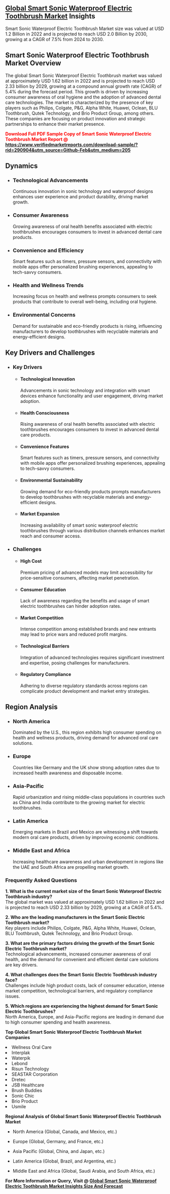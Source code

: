 <h2><a href="https://www.verifiedmarketreports.com/download-sample/?rid=290904&amp;utm_source=Github&amp;utm_medium=205" target="_blank">Global Smart Sonic Waterproof Electric Toothbrush Market</a> Insights</h2><p>Smart Sonic Waterproof Electric Toothbrush Market size was valued at USD 1.2 Billion in 2022 and is projected to reach USD 2.0 Billion by 2030, growing at a CAGR of 7.5% from 2024 to 2030.</p><p> <h2>Smart Sonic Waterproof Electric Toothbrush Market Overview</h2> <p>The global Smart Sonic Waterproof Electric Toothbrush market was valued at approximately USD 1.62 billion in 2022 and is projected to reach USD 2.33 billion by 2029, growing at a compound annual growth rate (CAGR) of 5.4% during the forecast period. This growth is driven by increasing consumer awareness of oral hygiene and the adoption of advanced dental care technologies. The market is characterized by the presence of key players such as Philips, Colgate, P&G, Alpha White, Huawei, Oclean, BLU Toothbrush, Qutek Technology, and Brio Product Group, among others. These companies are focusing on product innovation and strategic partnerships to enhance their market presence. </p> <p><strong><p><span class=""><span style="color: #ff0000;"><strong>Download Full PDF Sample Copy of Smart Sonic Waterproof Electric Toothbrush Market Report</strong> @ </span><a href="https://www.verifiedmarketreports.com/download-sample/?rid=290904&amp;utm_source=Github-Feb&amp;utm_medium=205" target="_blank">https://www.verifiedmarketreports.com/download-sample/?rid=290904&amp;utm_source=Github-Feb&amp;utm_medium=205</a></span></p></strong></p> <h2>Dynamics</h2> <ul> <li><h3>Technological Advancements</h3> <p>Continuous innovation in sonic technology and waterproof designs enhances user experience and product durability, driving market growth.</p> </li> <li><h3>Consumer Awareness</h3> <p>Growing awareness of oral health benefits associated with electric toothbrushes encourages consumers to invest in advanced dental care products.</p> </li> <li><h3>Convenience and Efficiency</h3> <p>Smart features such as timers, pressure sensors, and connectivity with mobile apps offer personalized brushing experiences, appealing to tech-savvy consumers.</p> </li> <li><h3>Health and Wellness Trends</h3> <p>Increasing focus on health and wellness prompts consumers to seek products that contribute to overall well-being, including oral hygiene.</p> </li> <li><h3>Environmental Concerns</h3> <p>Demand for sustainable and eco-friendly products is rising, influencing manufacturers to develop toothbrushes with recyclable materials and energy-efficient designs.</p> </li> </ul> <h2>Key Drivers and Challenges</h2> <ul> <li><h3>Key Drivers</h3> <ul> <li><h4>Technological Innovation</h4> <p>Advancements in sonic technology and integration with smart devices enhance functionality and user engagement, driving market adoption.</p> </li> <li><h4>Health Consciousness</h4> <p>Rising awareness of oral health benefits associated with electric toothbrushes encourages consumers to invest in advanced dental care products.</p> </li> <li><h4>Convenience Features</h4> <p>Smart features such as timers, pressure sensors, and connectivity with mobile apps offer personalized brushing experiences, appealing to tech-savvy consumers.</p> </li> <li><h4>Environmental Sustainability</h4> <p>Growing demand for eco-friendly products prompts manufacturers to develop toothbrushes with recyclable materials and energy-efficient designs.</p> </li> <li><h4>Market Expansion</h4> <p>Increasing availability of smart sonic waterproof electric toothbrushes through various distribution channels enhances market reach and consumer access.</p> </li> </ul> </li> <li><h3>Challenges</h3> <ul> <li><h4>High Cost</h4> <p>Premium pricing of advanced models may limit accessibility for price-sensitive consumers, affecting market penetration.</p> </li> <li><h4>Consumer Education</h4> <p>Lack of awareness regarding the benefits and usage of smart electric toothbrushes can hinder adoption rates.</p> </li> <li><h4>Market Competition</h4> <p>Intense competition among established brands and new entrants may lead to price wars and reduced profit margins.</p> </li> <li><h4>Technological Barriers</h4> <p>Integration of advanced technologies requires significant investment and expertise, posing challenges for manufacturers.</p> </li> <li><h4>Regulatory Compliance</h4> <p>Adhering to diverse regulatory standards across regions can complicate product development and market entry strategies.</p> </li> </ul> </li> </ul> <h2>Region Analysis</h2> <ul> <li><h3>North America</h3> <p>Dominated by the U.S., this region exhibits high consumer spending on health and wellness products, driving demand for advanced oral care solutions.</p> </li> <li><h3>Europe</h3> <p>Countries like Germany and the UK show strong adoption rates due to increased health awareness and disposable income.</p> </li> <li><h3>Asia-Pacific</h3> <p>Rapid urbanization and rising middle-class populations in countries such as China and India contribute to the growing market for electric toothbrushes.</p> </li> <li><h3>Latin America</h3> <p>Emerging markets in Brazil and Mexico are witnessing a shift towards modern oral care products, driven by improving economic conditions.</p> </li> <li><h3>Middle East and Africa</h3> <p>Increasing healthcare awareness and urban development in regions like the UAE and South Africa are propelling market growth.</p> </li> </ul> <h3>Frequently Asked Questions</h3> <p><strong>1. What is the current market size of the Smart Sonic Waterproof Electric Toothbrush industry?</strong><br> The global market was valued at approximately USD 1.62 billion in 2022 and is projected to reach USD 2.33 billion by 2029, growing at a CAGR of 5.4%. </p> <p><strong>2. Who are the leading manufacturers in the Smart Sonic Electric Toothbrush market?</strong><br> Key players include Philips, Colgate, P&G, Alpha White, Huawei, Oclean, BLU Toothbrush, Qutek Technology, and Brio Product Group. </p> <p><strong>3. What are the primary factors driving the growth of the Smart Sonic Electric Toothbrush market?</strong><br> Technological advancements, increased consumer awareness of oral health, and the demand for convenient and efficient dental care solutions are key drivers. </p> <p><strong>4. What challenges does the Smart Sonic Electric Toothbrush industry face?</strong><br> Challenges include high product costs, lack of consumer education, intense market competition, technological barriers, and regulatory compliance issues. </p> <p><strong>5. Which regions are experiencing the highest demand for Smart Sonic Electric Toothbrushes?</strong><br> North America, Europe, and Asia-Pacific regions are leading in demand due to high consumer spending and health awareness.</p><p><strong>Top Global Smart Sonic Waterproof Electric Toothbrush Market Companies</strong></p><div data-test-id=""><p><li>Wellness Oral Care</li><li> Interplak</li><li> Waterpik</li><li> Lebond</li><li> Risun Technology</li><li> SEASTAR Corporation</li><li> Dretec</li><li> JSB Healthcare</li><li> Brush Buddies</li><li> Sonic Chic</li><li> Brio Product</li><li> Usmile</li></p><div><strong>Regional Analysis of&nbsp;Global Smart Sonic Waterproof Electric Toothbrush Market</strong></div><ul><li dir="ltr"><p dir="ltr">North America&nbsp;(Global, Canada, and Mexico, etc.)</p></li><li dir="ltr"><p dir="ltr">Europe (Global, Germany, and France, etc.)</p></li><li dir="ltr"><p dir="ltr">Asia Pacific&nbsp;(Global, China, and Japan, etc.)</p></li><li dir="ltr"><p dir="ltr">Latin America&nbsp;(Global, Brazil, and Argentina, etc.)</p></li><li dir="ltr">Middle East and Africa&nbsp;(Global, Saudi Arabia, and South Africa, etc.)</li></ul><p><strong>For More Information or Query, Visit @&nbsp;</strong><strong><a href="https://www.verifiedmarketreports.com/product/smart-sonic-waterproof-electric-toothbrush-market/?utm_source=Github&amp;utm_medium=205" target="_blank">Global Smart Sonic Waterproof Electric Toothbrush Market Insights Size And Forecast</a></strong></p></div>
